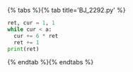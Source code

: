 {% tabs %}{% tab title='BJ_2292.py' %}

```py
ret, cur = 1, 1
while cur < a:
  cur += 6 * ret
  ret += 1
print(ret)
```

{% endtab %}{% endtabs %}
